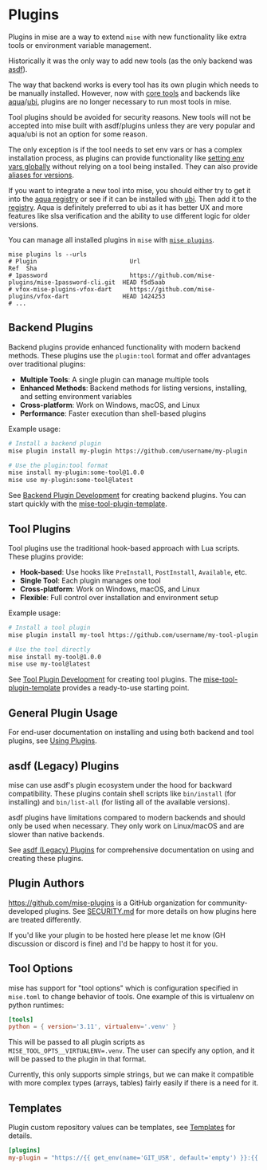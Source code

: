 # Plugins

Plugins in mise are a way to extend `mise` with new functionality like extra tools or environment variable management.

Historically it was the only way to add new tools (as the only backend was [asdf](/dev-tools/backends/asdf.html)).

The way that backend works is every tool has its own plugin which needs to be manually installed. However, now with [core tools](/core-tools.html)
and backends like [aqua](/dev-tools/backends/aqua.html)/[ubi](/dev-tools/backends/ubi.html), plugins are no longer necessary to run most tools in mise.

Tool plugins should be avoided for security reasons. New tools will not be accepted into mise built with asdf/plugins unless they are very popular and
aqua/ubi is not an option for some reason.

The only exception is if the tool needs to set env vars or has a complex installation process, as plugins can provide functionality like [setting env vars globally](/environments/#plugin-provided-env-directives) without relying on a tool being installed. They can also provide [aliases for versions](/dev-tools/aliases.html#aliased-versions).

If you want to integrate a new tool into mise, you should either try to get it into the [aqua registry](https://mise.jdx.dev/dev-tools/backends/aqua.html)
or see if it can be installed with [ubi](https://mise.jdx.dev/dev-tools/backends/ubi.html). Then add it to the [registry](https://github.com/jdx/mise/blob/main/registry.toml).
Aqua is definitely preferred to ubi as it has better UX and more features like slsa verification and the ability to use different logic for older versions.

You can manage all installed plugins in `mise` with [`mise plugins`](/cli/plugins.html).

```shell
mise plugins ls --urls
# Plugin                          Url                                                     Ref  Sha
# 1password                       https://github.com/mise-plugins/mise-1password-cli.git  HEAD f5d5aab
# vfox-mise-plugins-vfox-dart     https://github.com/mise-plugins/vfox-dart               HEAD 1424253
# ...
```

## Backend Plugins

Backend plugins provide enhanced functionality with modern backend methods. These plugins use the `plugin:tool` format and offer advantages over traditional plugins:

- **Multiple Tools**: A single plugin can manage multiple tools
- **Enhanced Methods**: Backend methods for listing versions, installing, and setting environment variables
- **Cross-platform**: Work on Windows, macOS, and Linux
- **Performance**: Faster execution than shell-based plugins

Example usage:

```bash
# Install a backend plugin
mise plugin install my-plugin https://github.com/username/my-plugin

# Use the plugin:tool format
mise install my-plugin:some-tool@1.0.0
mise use my-plugin:some-tool@latest
```

See [Backend Plugin Development](backend-plugin-development.md) for creating backend plugins. You can start quickly with the [mise-tool-plugin-template](https://github.com/jdx/mise-tool-plugin-template).

## Tool Plugins

Tool plugins use the traditional hook-based approach with Lua scripts. These plugins provide:

- **Hook-based**: Use hooks like `PreInstall`, `PostInstall`, `Available`, etc.
- **Single Tool**: Each plugin manages one tool
- **Cross-platform**: Work on Windows, macOS, and Linux
- **Flexible**: Full control over installation and environment setup

Example usage:

```bash
# Install a tool plugin
mise plugin install my-tool https://github.com/username/my-tool-plugin

# Use the tool directly
mise install my-tool@1.0.0
mise use my-tool@latest
```

See [Tool Plugin Development](tool-plugin-development.md) for creating tool plugins. The [mise-tool-plugin-template](https://github.com/jdx/mise-tool-plugin-template) provides a ready-to-use starting point.

## General Plugin Usage

For end-user documentation on installing and using both backend and tool plugins, see [Using Plugins](plugin-usage.md).

## asdf (Legacy) Plugins

mise can use asdf's plugin ecosystem under the hood for backward compatibility. These plugins contain shell scripts like
`bin/install` (for installing) and `bin/list-all` (for listing all of the available versions).

asdf plugins have limitations compared to modern backends and should only be used when necessary. They only work on Linux/macOS and are slower than native backends.

See [asdf (Legacy) Plugins](asdf-legacy-plugins.md) for comprehensive documentation on using and creating these plugins.

## Plugin Authors

<https://github.com/mise-plugins> is a GitHub organization for community-developed plugins.
See [SECURITY.md](https://github.com/jdx/mise/blob/main/SECURITY.md) for more details on how plugins here are treated differently.

If you'd like your plugin to be hosted here please let me know (GH discussion or discord is fine)
and I'd be happy to host it for you.

## Tool Options

mise has support for "tool options" which is configuration specified in `mise.toml` to change behavior
of tools. One example of this is virtualenv on python runtimes:

```toml
[tools]
python = { version='3.11', virtualenv='.venv' }
```

This will be passed to all plugin scripts as `MISE_TOOL_OPTS__VIRTUALENV=.venv`. The user can specify
any option, and it will be passed to the plugin in that format.

Currently, this only supports simple strings, but we can make it compatible with more complex types
(arrays, tables) fairly easily if there is a need for it.

## Templates

Plugin custom repository values can be templates, see [Templates](/templates) for details.

```toml
[plugins]
my-plugin = "https://{{ get_env(name='GIT_USR', default='empty') }}:{{ get_env(name='GIT_PWD', default='empty') }}@github.com/foo/my-plugin.git"
```

